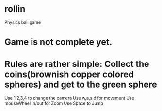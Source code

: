 rollin
======

Physics ball game


# Game is not complete yet.
# Rules are rather simple: Collect the coins(brownish copper colored spheres) and get to the green sphere

Use 1,2,3,4 to change the camera
Use w,a,s,d for movement
Use mouseWheel in/out for Zoom 
Use Space to Jump
